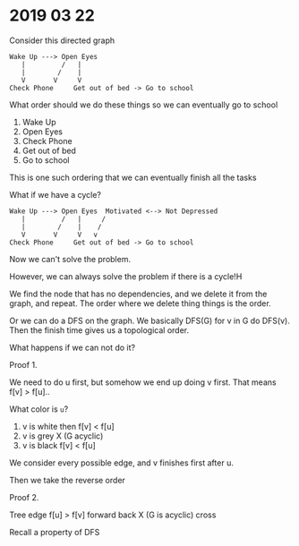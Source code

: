 # 2019 03 22

Consider this directed graph

```
Wake Up ---> Open Eyes
   |         /   |
   |        /    |     
   V       V     V   
Check Phone     Get out of bed -> Go to school
```

What order should we do these things so we can eventually go to school

1. Wake Up
2. Open Eyes
3. Check Phone
4. Get out of bed
5. Go to school

This is one such ordering that we can eventually finish all the tasks

What if we have a cycle?


```
Wake Up ---> Open Eyes  Motivated <--> Not Depressed
   |         /   |     /
   |        /    |    / 
   V       V     V   v
Check Phone     Get out of bed -> Go to school
```

Now we can't solve the problem.

However, we can always solve the problem if there is a cycle!H

We find the node that has no dependencies, and we delete it from the graph, and repeat. The order where we delete thing things is the order.

Or we can do a DFS on the graph. We basically DFS(G) for v in G do DFS(v). Then the finish time gives us a topological order.

What happens if we can not do it? 

Proof 1.

We need to do u first, but somehow we end up doing v first. That means f[v] > f[u]..

What color is `u`?

1. v is white then f[v] < f[u]
2. v is grey X (G acyclic)
3. v is black f[v] < f[u]

We consider every possible edge, and v finishes first after u. 

Then we take the reverse order

Proof 2.

Tree edge f[u] > f[v]
forward
back X (G is acyclic)
cross

Recall a property of DFS

